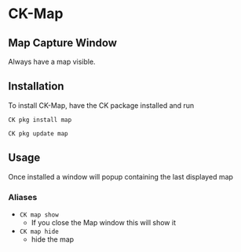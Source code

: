 # CK-Map

## Map Capture Window

Always have a map visible. 

## Installation

To install CK-Map, have the CK package installed and run

`CK pkg install map`

`CK pkg update map`

## Usage

Once installed a window will popup containing the last displayed map

### Aliases

* `CK map show`
  * If you close the Map window this will show it
* `CK map hide`
  * hide the map